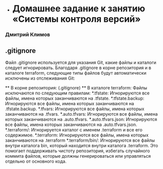 
- # Домашнее задание к занятию «Системы контроля версий»
### Дмитрий Климов

## .gitignore

Файл .gitignore используется для указания Git, какие файлы и каталоги следует игнорировать. Благодаря .gitignore в корне репозитория и в каталоге terraform, следующие типы файлов будут автоматически исключены из отслеживания Git:

** В корне репозитория: (.gitignore)
** В каталоге terraform: Файлы исключаются по следующим правилам:
*.tfstate: Игнорируются все файлы, имена которых заканчиваются на .tfstate.
*.tfstate.backup: Игнорируются все файлы, имена которых заканчиваются на .tfstate.backup.
*.tfvars: Игнорируются все файлы, имена которых заканчиваются на .tfvars.
*.auto.tfvars: Игнорируются все файлы, имена которых заканчиваются на .auto.tfvars.
*.auto.tfvars.json: Игнорируются все файлы, имена которых заканчиваются на .auto.tfvars.json.
*.terraform/: Игнорируется каталог с именем .terraform и все его содержимое.
*.terraform: Игнорируются все файлы, имена которых заканчиваются на .terraform
*.terraform/bin/: Игнорируются все файлы внутри каталога bin, который находится внутри каталога .terraform.
Это помогает поддерживать чистоту репозитория, избегать случайного коммита файлов, которые должны генерироваться или управляться отдельно от основного кода.
